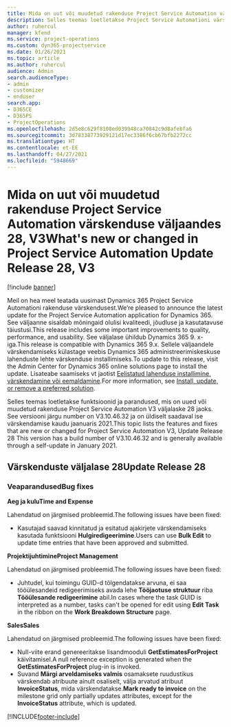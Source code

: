 ```yaml
---
title: Mida on uut või muudetud rakenduse Project Service Automation värskenduse väljaandes 28, V3
description: Selles teemas loetletakse Project Service Automationi värskenduse väljalaske 28, V3 saadaolevaid funktsioone ja parandusi.
author: ruhercul
manager: kfend
ms.service: project-operations
ms.custom: dyn365-projectservice
ms.date: 01/26/2021
ms.topic: article
ms.author: ruhercul
audience: Admin
search.audienceType:
- admin
- customizer
- enduser
search.app:
- D365CE
- D365PS
- ProjectOperations
ms.openlocfilehash: 2d5e8c629f8108ed039948ca70842c9d8afebfa6
ms.sourcegitcommit: 3d78338773929121d17ec3386f6cb67bfb2272cc
ms.translationtype: HT
ms.contentlocale: et-EE
ms.lasthandoff: 04/27/2021
ms.locfileid: "5948669"
---
```

# <a name="whats-new-or-changed-in-project-service-automation-update-release-28-v3"></a><span data-ttu-id="e0aa9-103">Mida on uut või muudetud rakenduse Project Service Automation värskenduse väljaandes 28, V3</span><span class="sxs-lookup"><span data-stu-id="e0aa9-103">What's new or changed in Project Service Automation Update Release 28, V3</span></span>

[!include [banner](../includes/psa-now-project-operations.md)]

<span data-ttu-id="e0aa9-104">Meil on hea meel teatada uusimast Dynamics 365 Project Service Automationi rakenduse värskendusest.</span><span class="sxs-lookup"><span data-stu-id="e0aa9-104">We’re pleased to announce the latest update for the Project Service Automation application for Dynamics 365.</span></span> <span data-ttu-id="e0aa9-105">See väljaanne sisaldab mõningaid olulisi kvaliteedi, jõudluse ja kasutatavuse täiustusi.</span><span class="sxs-lookup"><span data-stu-id="e0aa9-105">This release includes some important improvements to quality, performance, and usability.</span></span> <span data-ttu-id="e0aa9-106">See väljalase ühildub Dynamics 365 9. x-iga.</span><span class="sxs-lookup"><span data-stu-id="e0aa9-106">This release is compatible with Dynamics 365 9.x.</span></span> <span data-ttu-id="e0aa9-107">Sellele väljaandele värskendamiseks külastage veebis Dynamics 365 administreerimiskeskuse lahenduste lehte värskenduse installimiseks.</span><span class="sxs-lookup"><span data-stu-id="e0aa9-107">To update to this release, visit the Admin Center for Dynamics 365 online solutions page to install the update.</span></span> <span data-ttu-id="e0aa9-108">Lisateabe saamiseks vt jaotist [Eelistatud lahenduse installimine, värskendamine või eemaldamine](/power-platform/admin/install-remove-preferred-solution).</span><span class="sxs-lookup"><span data-stu-id="e0aa9-108">For more information, see [Install, update, or remove a preferred solution](/power-platform/admin/install-remove-preferred-solution).</span></span>

<span data-ttu-id="e0aa9-109">Selles teemas loetletakse funktsioonid ja parandused, mis on uued või muudetud rakenduse Project Service Automation V3 väljalaske 28 jaoks. See versiooni järgu number on V3.10.46.32 ja on üldiselt saadaval ise värskendamise kaudu jaanuaris 2021.</span><span class="sxs-lookup"><span data-stu-id="e0aa9-109">This topic lists the features and fixes that are new or changed for Project Service Automation V3, Update Release 28 This version has a build number of V3.10.46.32 and is generally available through a self-update in January 2021.</span></span>

## <a name="update-release-28"></a><span data-ttu-id="e0aa9-110">Värskenduste väljalase 28</span><span class="sxs-lookup"><span data-stu-id="e0aa9-110">Update Release 28</span></span>

### <a name="bug-fixes"></a><span data-ttu-id="e0aa9-111">Veaparandused</span><span class="sxs-lookup"><span data-stu-id="e0aa9-111">Bug fixes</span></span>

<span data-ttu-id="e0aa9-112">**Aeg ja kulu**</span><span class="sxs-lookup"><span data-stu-id="e0aa9-112">**Time and Expense**</span></span>

<span data-ttu-id="e0aa9-113">Lahendatud on järgmised probleemid.</span><span class="sxs-lookup"><span data-stu-id="e0aa9-113">The following issues have been fixed:</span></span>

- <span data-ttu-id="e0aa9-114">Kasutajad saavad kinnitatud ja esitatud ajakirjete värskendamiseks kasutada funktsiooni **Hulgiredigeerimine**.</span><span class="sxs-lookup"><span data-stu-id="e0aa9-114">Users can use **Bulk Edit** to update time entries that have been approved and submitted.</span></span>

<span data-ttu-id="e0aa9-115">**Projektijuhtimine**</span><span class="sxs-lookup"><span data-stu-id="e0aa9-115">**Project Management**</span></span>

<span data-ttu-id="e0aa9-116">Lahendatud on järgmised probleemid.</span><span class="sxs-lookup"><span data-stu-id="e0aa9-116">The following issues have been fixed:</span></span>

- <span data-ttu-id="e0aa9-117">Juhtudel, kui toimingu GUID-d tõlgendatakse arvuna, ei saa tööülesandeid redigeerimiseks avada lehe **Tööjaotuse struktuur** riba **Tööülesande redigeerimine** abil.</span><span class="sxs-lookup"><span data-stu-id="e0aa9-117">In cases where the task GUID is interpreted as a number, tasks can't be opened for edit using **Edit Task** in the ribbon on the **Work Breakdown Structure** page.</span></span>

<span data-ttu-id="e0aa9-118">**Sales**</span><span class="sxs-lookup"><span data-stu-id="e0aa9-118">**Sales**</span></span>

<span data-ttu-id="e0aa9-119">Lahendatud on järgmised probleemid.</span><span class="sxs-lookup"><span data-stu-id="e0aa9-119">The following issues have been fixed:</span></span>

- <span data-ttu-id="e0aa9-120">Null-viite erand genereeritakse lisandmooduli **GetEstimatesForProject** käivitamisel.</span><span class="sxs-lookup"><span data-stu-id="e0aa9-120">A null reference exception is generated when the **GetEstimatesForProject** plug-in is invoked.</span></span>
- <span data-ttu-id="e0aa9-121">Suvand **Märgi arveldamiseks valmis** osamaksete ruudustikus värskendab atribuute ainult osaliselt, välja arvatud atribuut **InvoiceStatus**, mida värskendatakse.</span><span class="sxs-lookup"><span data-stu-id="e0aa9-121">**Mark ready to invoice** on the milestone grid only partially updates attributes, except for the **InvoiceStatus** attribute, which is updated.</span></span>



[!INCLUDE[footer-include](../includes/footer-banner.md)]